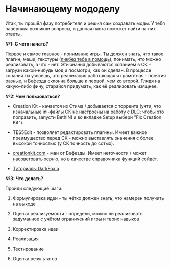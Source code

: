# Начинающему мододелу

Итак, ты прошёл фазу потребителя и решил сам создавать моды. У тебя наверняка возникли вопросы, и данная паста поможет найти на них ответы.

**№1: С чего начать?**

Первое и самое главное - понимание игры. Ты должен знать, что такое плагин, меши, текстуры ([ликбез тебе в помощь](01_Небольшой_ликбез.md)); понимать, что можно реализовать, а что - нет. Эти знания добываются копанием в CK - загрузи какой-нибудь мод и посмотри, как он сделан. В процессе копания ты узнаешь, что реализация работающая и грамотная - понятия разные, и Бефезда склонна больше к первой, чем ко второй. Глядя на какую-либо фичу, старайся придумать, как её реализовать изящнее.

**№2: Чем пользоваться?**

* Creation Kit - качается из Стима / добывается с торрента (учти, что изначальные ini-файлы CK не настроены на работу с DLC; чтобы это поправить, запусти BethINI и во вкладке Setup выбери "Fix Creation Kit").

* TES5Edit - позволяет редактировать плагины. Имеет важное преимущество перед CK - можно выставлять значения с более высокой точностью (у CK точность до сотых).

* [creationkit.com](http://www.creationkit.com/index.php?title=Main_Page) - ман от Бефезды. Имеет неточности / может насоветовать херню, но в качестве справочника функций сойдёт.

* [Туториалы DarkFox'а](https://www.darkfox127.co.uk)

**№3: Что делать?**

Пройди следующие шаги:

1. Формулировка идеи - ты чётко должен знать, что намерен получить на выходе

2. Оценка реализуемости - определи, можно ли реализовать задуманное с учётом ограничений игры и твоих навыков

3. Корректировка идеи

4. Реализация

5. Тестирование

6. Оценка результатов
